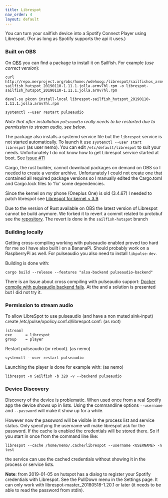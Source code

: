 ```yaml
---
title: Librespot
nav_order: 4
layout: default
---
```

You can turn your sailfish device into a Spotify Connect Player using Librespot. (For as long as Spotify supports the api it uses.)

### Built on OBS
On [OBS](https://api.merproject.org/package/binaries/home:wdehoog:librespot/librespot?repository=sailfishos_armv7hl) you can find a package to install it on Sailfish. For example (*use correct version*):

```
curl http://repo.merproject.org/obs/home:/wdehoog:/librespot/sailfishos_armv7hl/armv7hl/librespot-sailfish_hutspot_20190110-1.11.1.jolla.armv7hl.rpm -o librespot-sailfish_hutspot_20190110-1.11.1.jolla.armv7hl.rpm

devel-su pkcon install-local librespot-sailfish_hutspot_20190110-1.11.1.jolla.armv7hl.rpm

systemctl --user restart pulseaudio
```
*Note that after installation ```pulseaudio``` really needs to be restarted due to permission to stream audio, see below.*

The package also installs a systemd service file but the ```librespot``` service is not started automatically. To launch it use ```systemctl --user start librespot``` (as user nemo). You can edit ```/etc/default/librespot``` to suit your needs. 
Unfortunately I do not know how to get Librespot service started at boot. See [Issue #11](https://github.com/sailfish-spotify/hutspot/issues/37)

Cargo, the rust builder, cannot download packages on demand on OBS so I needed to create a vendor archive. Unfortunately I could not create one that contained all required package versions so I manually edited the Cargo.toml and Cargo.lock files to 'fix' some dependencies.

Since the kernel on my phone (Oneplus One) is old (3.4.67) I needed to patch librespot see [Librespot for kernel < 3.9](https://github.com/librespot-org/librespot/wiki/Compile-librespot-for-kernel-prior-3.9).

Due to the version of Rust available on OBS the latest version of Librespot cannot be build anymore. We forked it to revert a commit related to protobuf see the [repository](https://github.com/sailfish-spotify/librespot). The revert is done in the ```sailfish-hutspot``` branch

### Building locally
Getting cross-compiling working with pulseaudio enabled proved too hard for me so I have also built i on a BananaPi. Should probably work on a RaspberryPi as well. For pulseaudio you also need to install ```libpulse-dev```. 

Building is done with:
```
cargo build --release --features "alsa-backend pulseaudio-backend"
```
There is an Issue about cross compiling with pulseaudio support: [Docker compile with pulseaudio backend fails](https://github.com/librespot-org/librespot/issues/229). At the and a solution is presented but I did not try it.

### Permission to stream audio
To allow LibreSpot to use pulseaudio (and have a non muted sink-input) create /etc/pulse/xpolicy.conf.d/librespot.conf: (as root)
```
[stream]
exe      = librespot
group    = player

```

Restart pulseaudio (or reboot). (as nemo)
```
systemctl --user restart pulseaudio
```

Launching the player is done for example with: (as nemo)
```
librespot -n Sailfish -b 320 -v --backend pulseaudio
```

### Device Discovery
Discovery of the device is problematic. When used once from a real Spotify app the device shows up in lists. Using the commandline options ```--username``` and ```--password``` will make it show up for a while.

However now the password will be visible in the process list and service status.
Only specifying the username will make librespot ask for the password.
If the cache is enabled the credentials will be stored there.
So if you start in once from the command line like:
```
librespot --cache /home/nemo/.cache/librespot --username <USERNAME> -n test 
```
the service can use the cached credentials without showing it in the process or
service lists.

**Note**: from 2019-01-05 on hutspot has a dialog to register your Spotify credentials with Librespot. See the PullDown menu in the Settings page. It can only work with librespot-master_20180518-1.20.1 or later (it needs to be able to read the password from stdin).
